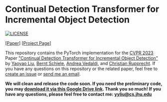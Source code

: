 # Continual Detection Transformer for Incremental Object Detection

[![LICENSE](https://img.shields.io/badge/license-MIT-green?style=flat-square)](https://github.com/yaoyao-liu/CL-DETR/blob/master/LICENSE)

[[Paper](https://www.cs.jhu.edu/~yyliu/preprints/Continual_Detection_Transformer_for_Incremental_Object_Detection.pdf)] [[Project Page](https://lyy.mpi-inf.mpg.de/CL-DETR/)]

This repository contains the PyTorch implementation for the [CVPR 2023](https://cvpr2023.thecvf.com/) Paper ["Continual Detection Transformer for Incremental Object Detection"](https://www.cs.jhu.edu/~yyliu/preprints/Continual_Detection_Transformer_for_Incremental_Object_Detection.pdf) by [Yaoyao Liu](https://people.mpi-inf.mpg.de/~yaliu/), [Bernt Schiele](https://www.mpi-inf.mpg.de/departments/computer-vision-and-multimodal-computing/people/bernt-schiele/), [Andrea Vedaldi](https://www.robots.ox.ac.uk/~vedaldi/), and [ Christian Rupprecht](https://chrirupp.github.io/). If you have any questions on this repository or the related paper, feel free to [create an issue](https://github.com/yaoyao-liu/CL-DETR/issues/new) or [send me an email](mailto:yliu538@jhu.edu).

**We will clean and release the code soon. If you need the preliminary code, you may [download it via this Google Drive link](https://drive.google.com/drive/folders/1VO7xJb0Pt-XCYGMTWUVyNXJz88TvR1y5?usp=sharing). Thank you so much! If you have any questions, please feel free to contact me: <yyliu@cs.jhu.edu>**
